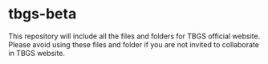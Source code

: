 # tbgs-beta
This repository will include all the files and folders for TBGS official website. Please avoid using these files and folder if you are not invited to collaborate in TBGS website.
